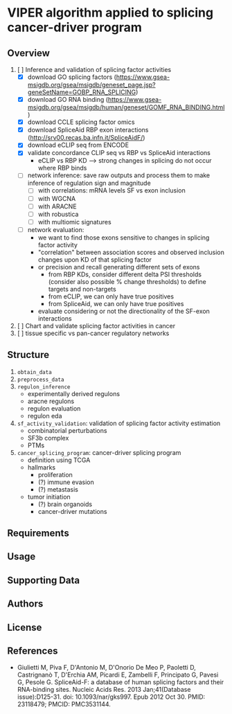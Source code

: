 # VIPER algorithm applied to splicing cancer-driver program

## Overview
1. [ ] Inference and validation of splicing factor activities
    - [X] download GO splicing factors (https://www.gsea-msigdb.org/gsea/msigdb/geneset_page.jsp?geneSetName=GOBP_RNA_SPLICING)
    - [X] download GO RNA binding (https://www.gsea-msigdb.org/gsea/msigdb/human/geneset/GOMF_RNA_BINDING.html)
    - [X] download CCLE splicing factor omics
    - [X] download SpliceAid RBP exon interactions (http://srv00.recas.ba.infn.it/SpliceAidF/)
    - [X] download eCLIP seq from ENCODE
    - [X] validate concordance CLIP seq vs RBP vs SpliceAid interactions
        - eCLIP vs RBP KD --> strong changes in splicing do not occur where RBP binds
    - [ ] network inference: save raw outputs and process them to make inference of regulation sign and magnitude
        - [ ] with correlations: mRNA levels SF vs exon inclusion
        - [ ] with WGCNA
        - [ ] with ARACNE
        - [ ] with robustica
        - [ ] with multiomic signatures
    - [ ] network evaluation:
        - we want to find those exons sensitive to changes in splicing factor activity
        - "correlation" between association scores and observed inclusion changes upon KD of that splicing factor
        - or precision and recall generating different sets of exons
            - from RBP KDs, consider different delta PSI thresholds (consider also possible % change thresholds) to define targets and non-targets
            - from eCLIP, we can only have true positives
            - from SpliceAid, we can only have true positives
        - evaluate considering or not the directionality of the SF-exon interactions
2. [ ] Chart and validate splicing factor activities in cancer
3. [ ] tissue specific vs pan-cancer regulatory networks

## Structure
1. `obtain_data`
2. `preprocess_data`
3. `regulon_inference`
    - experimentally derived regulons
    - aracne regulons
    - regulon evaluation
    - regulon eda
4. `sf_activity_validation`: validation of splicing factor activity estimation
    - combinatorial perturbations
    - SF3b complex
    - PTMs
5. `cancer_splicing_program`: cancer-driver splicing program
    - definition using TCGA
    - hallmarks
        - proliferation
        - (?) immune evasion
        - (?) metastasis
    - tumor initiation
        - (?) brain organoids
        - cancer-driver mutations
   

## Requirements

## Usage

## Supporting Data

## Authors

## License

## References
- Giulietti M, Piva F, D'Antonio M, D'Onorio De Meo P, Paoletti D, Castrignanò T, D'Erchia AM, Picardi E, Zambelli F, Principato G, Pavesi G, Pesole G. SpliceAid-F: a database of human splicing factors and their RNA-binding sites. Nucleic Acids Res. 2013 Jan;41(Database issue):D125-31. doi: 10.1093/nar/gks997. Epub 2012 Oct 30. PMID: 23118479; PMCID: PMC3531144.
